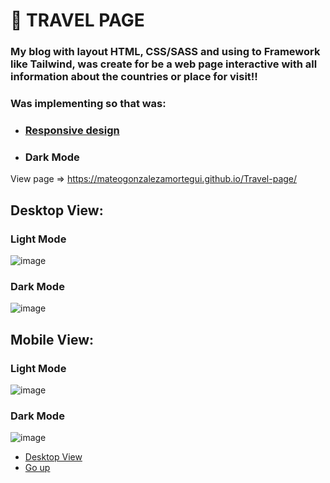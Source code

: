<a name="top"></a>
# 🚀 TRAVEL PAGE
### My blog with layout HTML, CSS/SASS and using to Framework like Tailwind, was create for be a web page interactive with all information about the countries or place for visit!!
### Was implementing so that was:
- ### [Responsive design](#mobile)
- ### Dark Mode

View page => https://mateogonzalezamortegui.github.io/Travel-page/

## Desktop View: <a name="desk"></a>

### Light Mode
![image](https://user-images.githubusercontent.com/108773631/201502626-171c1c40-e04a-435a-80b3-0de20b774c73.png)

### Dark Mode
![image](https://user-images.githubusercontent.com/108773631/201502644-044bbfac-2bec-4335-958a-3f60a8b56037.png)

## Mobile View: <a name="mobile"></a>

### Light Mode
![image](https://user-images.githubusercontent.com/108773631/201502703-2d1510a5-e1ec-4406-b8a6-8c80407d623e.png)

### Dark Mode
![image](https://user-images.githubusercontent.com/108773631/201502729-5752b1ea-b3ff-432b-91b3-985d5fe67dfa.png)

- [Desktop View](#desk)
- [Go up](#top)
